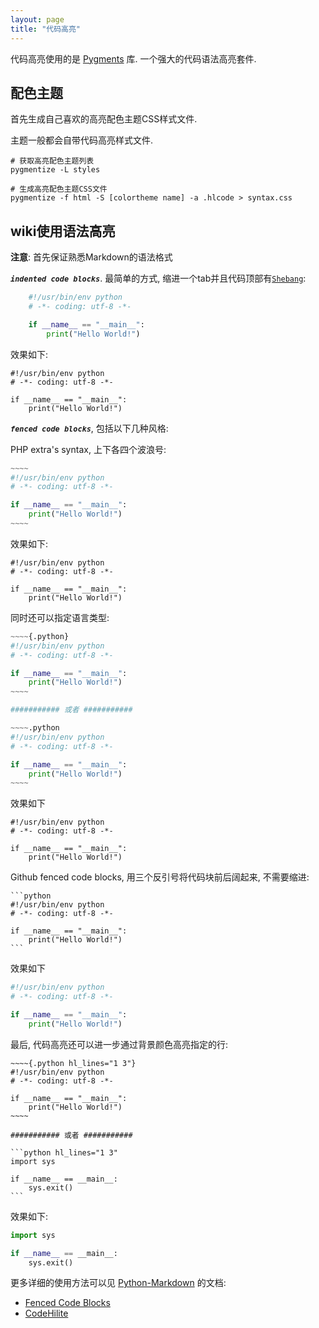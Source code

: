 ```yaml
---
layout: page
title: "代码高亮"
---
```


代码高亮使用的是 [Pygments](http://pygments.org/) 库. 一个强大的代码语法高亮套件.

## 配色主题 ##

首先生成自己喜欢的高亮配色主题CSS样式文件.

主题一般都会自带代码高亮样式文件.

	# 获取高亮配色主题列表
	pygmentize -L styles

	# 生成高亮配色主题CSS文件
	pygmentize -f html -S [colortheme name] -a .hlcode > syntax.css

## wiki使用语法高亮 ##

**注意**: 首先保证熟悉Markdown的语法格式


***`indented code blocks`***. 最简单的方式, 缩进一个tab并且代码顶部有[`Shebang`](https://en.wikipedia.org/wiki/Shebang\_(Unix)):

```python
	#!/usr/bin/env python
	# -*- coding: utf-8 -*-

	if __name__ == "__main__":
		print("Hello World!")
```

效果如下:

	#!/usr/bin/env python
	# -*- coding: utf-8 -*-

	if __name__ == "__main__":
		print("Hello World!")

***`fenced code blocks`***, 包括以下几种风格:

PHP extra's syntax, 上下各四个波浪号:

```python
~~~~
#!/usr/bin/env python
# -*- coding: utf-8 -*-

if __name__ == "__main__":
	print("Hello World!")
~~~~
```

效果如下:

~~~~
#!/usr/bin/env python
# -*- coding: utf-8 -*-

if __name__ == "__main__":
	print("Hello World!")
~~~~

同时还可以指定语言类型:

```python
~~~~{.python}
#!/usr/bin/env python
# -*- coding: utf-8 -*-

if __name__ == "__main__":
	print("Hello World!")
~~~~

########### 或者 ###########

~~~~.python
#!/usr/bin/env python
# -*- coding: utf-8 -*-

if __name__ == "__main__":
	print("Hello World!")
~~~~
```

效果如下

~~~~{.python}
#!/usr/bin/env python
# -*- coding: utf-8 -*-

if __name__ == "__main__":
	print("Hello World!")
~~~~

Github fenced code blocks, 用三个反引号将代码块前后阔起来, 不需要缩进:

	```python
	#!/usr/bin/env python
	# -*- coding: utf-8 -*-

	if __name__ == "__main__":
		print("Hello World!")
	```

效果如下

```python
#!/usr/bin/env python
# -*- coding: utf-8 -*-

if __name__ == "__main__":
	print("Hello World!")
```

最后, 代码高亮还可以进一步通过背景颜色高亮指定的行:

	~~~~{.python hl_lines="1 3"}
	#!/usr/bin/env python
	# -*- coding: utf-8 -*-

	if __name__ == "__main__":
		print("Hello World!")
	~~~~

	########### 或者 ###########

	```python hl_lines="1 3"
	import sys

	if __name__ == __main__:
		sys.exit()
	```

效果如下:

```python hl_lines="1 3"
import sys

if __name__ == __main__:
	sys.exit()
```

更多详细的使用方法可以见 [Python-Markdown](https://pythonhosted.org/Markdown/) 的文档:

* [Fenced Code Blocks](https://pythonhosted.org/Markdown/extensions/fenced_code_blocks.html)
* [CodeHilite](https://pythonhosted.org/Markdown/extensions/code_hilite.html)

